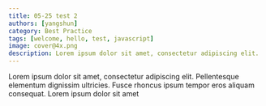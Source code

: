 ```yaml
---
title: 05-25 test 2
authors: [yangshun]
category: Best Practice
tags: [welcome, hello, test, javascript]
image: cover@4x.png
description: Lorem ipsum dolor sit amet, consectetur adipiscing elit. 
---
```


Lorem ipsum dolor sit amet, consectetur adipiscing elit. Pellentesque elementum dignissim ultricies. Fusce rhoncus ipsum tempor eros aliquam consequat. Lorem ipsum dolor sit amet
